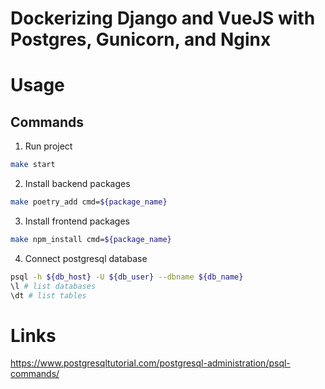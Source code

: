 # Dockerizing Django and VueJS with Postgres, Gunicorn, and Nginx


# Usage
## Commands
1. Run project 
```bash
make start
```
2. Install backend packages
```bash 
make poetry_add cmd=${package_name}
```
3. Install frontend packages
```bash 
make npm_install cmd=${package_name}
```
4. Connect postgresql database
```bash
psql -h ${db_host} -U ${db_user} --dbname ${db_name}
\l # list databases
\dt # list tables
```

# Links
https://www.postgresqltutorial.com/postgresql-administration/psql-commands/

